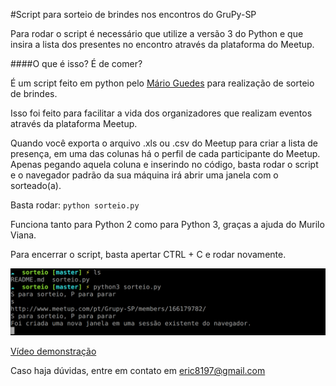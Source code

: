 #Script para sorteio de brindes nos encontros do GruPy-SP

Para rodar o script é necessário que utilize a versão 3 do Python e que insira a lista dos presentes no encontro através da plataforma do Meetup.

####O que é isso? É de comer?

É um script feito em python pelo [Mário Guedes](http://www.meetup.com/Grupy-SP/members/150470042/) para realização de sorteio de brindes.

Isso foi feito para facilitar a vida dos organizadores que realizam eventos através da plataforma Meetup.

Quando você exporta o arquivo .xls ou .csv do Meetup para criar a lista de presença, em uma das colunas há o perfil de cada participante do Meetup. Apenas pegando aquela coluna e inserindo no código, basta rodar o script e o navegador padrão da sua máquina irá abrir uma janela com o sorteado(a).

Basta rodar:
`python sorteio.py`

Funciona tanto para Python 2 como para Python 3, graças a ajuda do Murilo Viana.

Para encerrar o script, basta apertar CTRL + C e rodar novamente.

![Sorteio Python](sorteio_de_brindes.png)

[Vídeo demonstração](https://www.youtube.com/watch?v=pNxYGV1erjc&feature=youtu.be)

Caso haja dúvidas, entre em contato em [eric8197@gmail.com](mailto:eric8197@gmail.com)

